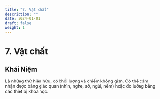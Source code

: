 ```yaml
---
title: "7. Vật chất"
description: ""
date: 2024-01-01
draft: false
weight: 1
---
```


# 7. Vật chất

## Khái Niệm

Là những thứ hiện hữu, có khối lượng và chiếm không gian. Có thể cảm nhận được bằng giác quan (nhìn, nghe, sờ, ngửi, nếm) hoặc đo lường bằng các thiết bị khoa học.

